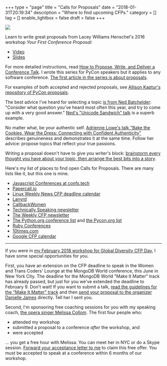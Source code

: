 +++
type = "page"
title = "Calls for Proposals"
date = "2018-01-31T20:19:34"
description = "Where to find upcoming CFPs."
category = []
tag = []
enable_lightbox = false
draft = false
+++

![](letter-writer.jpg)

Learn to write great proposals from Lacey Williams Henschel's 2016 workshop *Your First Conference Proposal*:

* [Video](https://www.youtube.com/watch?v=OAQAXVU1jIo)
* [Slides](https://speakerdeck.com/williln/your-first-conference-proposal)

For more detailed instructions, read [How to Propose, Write, and Deliver a Conference Talk](https://emptysqua.re/blog/series/conference-tips/). I wrote this series for PyCon speakers but it applies to any software conference. [The first article in the series is about proposals](https://emptysqua.re/blog/seven-tips-for-pycon/).

For examples of both accepted and rejected proposals, see [Allison Kaptur's repository of PyCon proposals](http://akaptur.com/blog/2014/09/11/rejected-pycon-proposals/).

The best advice I've heard for selecting a topic [is from Ned Batchelder](http://pyfound.blogspot.com/2016/08/avoiding-curse-of-knowledge-ned-batchelder.html): "Consider what question you've heard most often this year, and try to come up with a very good answer." [Ned's "Unicode Sandwich" talk](https://nedbatchelder.com/text/unipain.html) is a superb example.

No matter what, be your authentic self. [Adrienne Lowe's talk "Bake the Cookies, Wear the Dress: Connecting with Confident Authenticity"](https://www.youtube.com/watch?v=6Uj746j9Heo) describes genuineness and demonstrates it at the same time. Follow her advice: propose topics that reflect your true passions.

Writing a proposal doesn't have to give you writer's block: [brainstorm every thought you have about your topic, then arrange the best bits into a story](http://damian.conway.org/IBP.pdf).

Here's my list of places to find open Calls for Proposals. There are many lists like it, but this one is mine.

* [Javascript Conferences at confs.tech](https://confs.tech/)
* [Papercall.io](https://www.papercall.io/events)
* [Linux Weekly News CFP deadline calendar](https://lwn.net/Calendar/Monthly/cfp/)
* [Lanyrd](http://lanyrd.com/)
* [CallbackWomen](https://twitter.com/callbackwomen)
* [Technically Speaking newsletter](https://tinyletter.com/techspeak)
* [The Weekly CFP newsletter](http://theweeklycfp.com/)
* [The Python.org conference list](https://www.python.org/community/workshops/) and [the Pycon.org list](http://www.pycon.org/)
* [Ruby Conferences](http://rubyconferences.org/)
* [10times.com](https://10times.com/)
* [Google CFP calendar](https://calendar.google.com/calendar/embed?src=mozilla.com_tptb36ac7eijerilfnf6c1onfo@group.calendar.google.com)

***

If you were in [my February 2018 workshop for Global Diversity CFP Day](eventbrite.com/e/global-diversity-cfp-day-workshop-with-a-jesse-jiryu-davis-tickets-41582194463), I have some special opportunities for you.

First, you have an extension on the CFP deadline to speak in the Women and Trans Coders' Lounge at the MongoDB World conference, this June in New York City. The deadline for the MongoDB World "Make It Matter" track has already passed, but just for you we've extended the deadline to February 9. Don't wait! If you want to submit a talk, [read the guidelines for the "Make It Matter" track](papercall.io/mongodb-world-2018) and then [send your proposal to the organizer Danielle James](mailto:danielle@mongodb.com) directly. Tell her I sent you.

Second, I'm sponsoring free coaching sessions for you with my speaking coach, [the opera singer Melissa Collom](melissacollom.com/coaching). The first four people who:

* attended my workshop
* submitted a proposal to a conference *after* the workshop, and
* were accepted

... you get a free hour with Melissa. You can meet her in NYC or do a Skype session. [Forward your acceptance letter to me](mailto:jesse@emptysquare.net) to claim this free offer. You must be accepted to speak at a conference within 6 months of our workshop.
